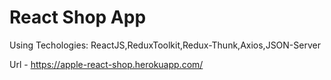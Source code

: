 # React Shop App 

Using Techologies:
ReactJS,ReduxToolkit,Redux-Thunk,Axios,JSON-Server

Url - https://apple-react-shop.herokuapp.com/
